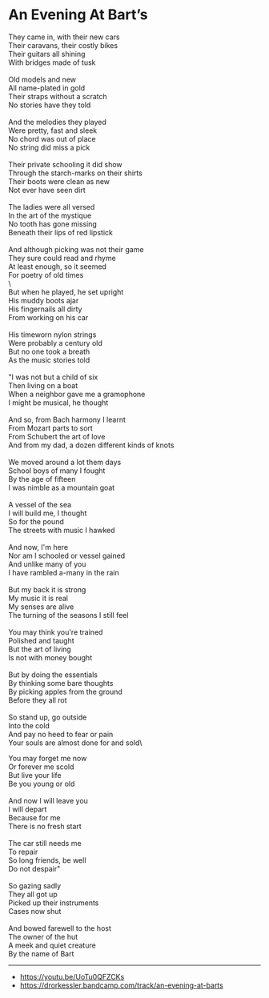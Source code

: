 # An Evening At Bart’s

They came in, with their new cars\
Their caravans, their costly bikes\
Their guitars all shining\
With bridges made of tusk\
\
Old models and new\
All name-plated in gold\
Their straps without a scratch\
No stories have they told\
\
And the melodies they played\
Were pretty, fast and sleek\
No chord was out of place\
No string did miss a pick\
\
Their private schooling it did show\
Through the starch-marks on their shirts\
Their boots were clean as new\
Not ever have seen dirt\
\
The ladies were all versed\
In the art of the mystique\
No tooth has gone missing\
Beneath their lips of red lipstick\
\
And although picking was not their game\
They sure could read and rhyme\
At least enough, so it seemed\
For poetry of old times \
\        
But when he played, he set upright\
His muddy boots ajar\
His fingernails all dirty\
From working on his car\
\
His timeworn nylon strings\
Were probably a century old\
But no one took a breath\
As the music stories told\
\
"I was not but a child of six\
Then living on a boat\
When a neighbor gave me a gramophone\
I might be musical, he thought\
\
And so, from Bach harmony I learnt\
From Mozart parts to sort\
From Schubert the art of love\
And from my dad, a dozen different kinds of knots\
\
We moved around a lot them days\
School boys of many I fought\
By the age of fifteen\
I was nimble as a mountain goat\
\
A vessel of the sea\
I will build me, I thought\
So for the pound\
The streets with music I hawked\
\
And now, I'm here\
Nor am I schooled or vessel gained\
And unlike many of you\
I have rambled a-many in the rain\
\
But my back it is strong\
My music it is real\
My senses are alive\
The turning of the seasons I still feel\
\
You may think you're trained\
Polished and taught\
But the art of living\
Is not with money bought\
\
But by doing the essentials\
By thinking some bare thoughts\
By picking apples from the ground\
Before they all rot\
\
So stand up, go outside\
Into the cold\
And pay no heed to fear or pain\
Your souls are almost done for and sold\

You may forget me now\
Or forever me scold\
But live your life\
Be you young or old\
\
And now I will leave you\
I will depart\
Because for me\
There is no fresh start\
\
The car still needs me\
To repair\
So long friends, be well\
Do not despair"\
\
So gazing sadly\
They all got up\
Picked up their instruments\
Cases now shut\
\
And bowed farewell to the host\
The owner of the hut\
A meek and quiet creature\
By the name of Bart

---
- https://youtu.be/UoTu0QFZCKs
- https://drorkessler.bandcamp.com/track/an-evening-at-barts
